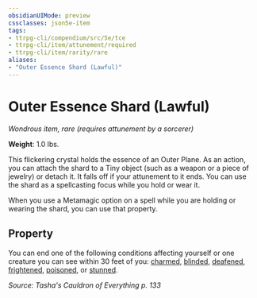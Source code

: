 ```yaml
---
obsidianUIMode: preview
cssclasses: json5e-item
tags:
- ttrpg-cli/compendium/src/5e/tce
- ttrpg-cli/item/attunement/required
- ttrpg-cli/item/rarity/rare
aliases: 
- "Outer Essence Shard (Lawful)"
---
```

# Outer Essence Shard (Lawful)
*Wondrous item, rare (requires attunement by a sorcerer)*  


**Weight**: 1.0 lbs.

This flickering crystal holds the essence of an Outer Plane. As an action, you can attach the shard to a Tiny object (such as a weapon or a piece of jewelry) or detach it. It falls off if your attunement to it ends. You can use the shard as a spellcasting focus while you hold or wear it.

When you use a Metamagic option on a spell while you are holding or wearing the shard, you can use that property.

## Property

You can end one of the following conditions affecting yourself or one creature you can see within 30 feet of you: [charmed](3-Compendium/rules/conditions.md#Charmed), [blinded](3-Compendium/rules/conditions.md#Blinded), [deafened](3-Compendium/rules/conditions.md#Deafened), [frightened](3-Compendium/rules/conditions.md#Frightened), [poisoned](3-Compendium/rules/conditions.md#Poisoned), or [stunned](3-Compendium/rules/conditions.md#Stunned).

*Source: Tasha's Cauldron of Everything p. 133*